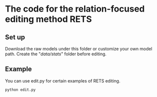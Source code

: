 # The code for the relation-focused editing method RETS
## Set up
Download the raw models under this folder or customize your own model path. Create the "*data/stats*" folder before editing. 

## Example
You can use edit.py for certain examples of RETS editing.
```bash
python edit.py
```